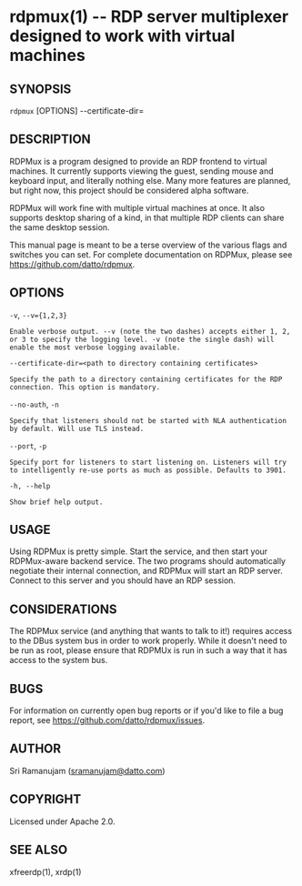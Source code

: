 rdpmux(1) -- RDP server multiplexer designed to work with virtual machines
===========================================================================

## SYNOPSIS

`rdpmux` [OPTIONS] --certificate-dir=<path to cert dir>

## DESCRIPTION

RDPMux is a program designed to provide an RDP frontend to virtual machines. It currently supports viewing the guest, sending mouse and keyboard input, and literally nothing else. Many more features are planned, but right now, this project should be considered alpha software.

RDPMux will work fine with multiple virtual machines at once. It also supports desktop sharing of a kind, in that multiple RDP clients can share the same desktop session. 

This manual page is meant to be a terse overview of the various flags and switches you can set. For complete documentation on RDPMux, please see https://github.com/datto/rdpmux.

## OPTIONS

`-v`, `--v={1,2,3}`

    Enable verbose output. --v (note the two dashes) accepts either 1, 2, or 3 to specify the logging level. -v (note the single dash) will enable the most verbose logging available.
        
`--certificate-dir=<path to directory containing certificates>`

    Specify the path to a directory containing certificates for the RDP connection. This option is mandatory.
    
`--no-auth`, `-n`

    Specify that listeners should not be started with NLA authentication by default. Will use TLS instead.
    
`--port`, `-p`

    Specify port for listeners to start listening on. Listeners will try to intelligently re-use ports as much as possible. Defaults to 3901.
        
`-h, --help`

    Show brief help output.
    
## USAGE

Using RDPMux is pretty simple. Start the service, and then start your RDPMux-aware backend service. The two programs should automatically negotiate their internal connection, and RDPMux will start an RDP server. Connect to this server and you should have an RDP session.

## CONSIDERATIONS

The RDPMux service (and anything that wants to talk to it!) requires access to the DBus system bus in order to work properly. While it doesn't need to be run as root, please ensure that RDPMUx is run in such a way that it has access to the system bus.

## BUGS

For information on currently open bug reports or if you'd like to file a bug report, see https://github.com/datto/rdpmux/issues.

## AUTHOR

Sri Ramanujam (<sramanujam@datto.com>)

## COPYRIGHT

Licensed under Apache 2.0. 

## SEE ALSO

xfreerdp(1), xrdp(1)
